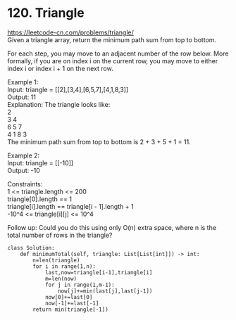 # 120. Triangle
https://leetcode-cn.com/problems/triangle/   
Given a triangle array, return the minimum path sum from top to bottom.

For each step, you may move to an adjacent number of the row below. More formally, if you are on index i on the current row, you may move to either index i or index i + 1 on the next row.

Example 1:  
Input: triangle = [[2],[3,4],[6,5,7],[4,1,8,3]]  
Output: 11  
Explanation: The triangle looks like:  
   2  
  3 4  
 6 5 7  
4 1 8 3  
The minimum path sum from top to bottom is 2 + 3 + 5 + 1 = 11.  

Example 2:  
Input: triangle = [[-10]]  
Output: -10  

Constraints:  
1 <= triangle.length <= 200  
triangle[0].length == 1  
triangle[i].length == triangle[i - 1].length + 1  
-10^4 <= triangle[i][j] <= 10^4  

Follow up: Could you do this using only O(n) extra space, where n is the total number of rows in the triangle?  

``` python3
class Solution:
    def minimumTotal(self, triangle: List[List[int]]) -> int:
        n=len(triangle)
        for i in range(1,n):
            last,now=triangle[i-1],triangle[i]
            m=len(now)
            for j in range(1,m-1):
                now[j]+=min(last[j],last[j-1])
            now[0]+=last[0]
            now[-1]+=last[-1]
        return min(triangle[-1])
```
